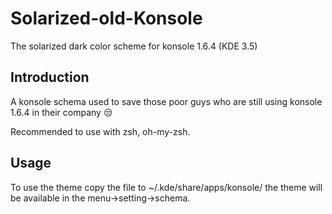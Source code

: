 # Solarized-old-Konsole
The solarized dark color scheme for konsole 1.6.4 (KDE 3.5)

## Introduction
A konsole schema used to save those poor guys who are still using konsole 1.6.4 in their company :unamused:

Recommended to use with zsh, oh-my-zsh.

## Usage
To use the theme copy the file to ~/.kde/share/apps/konsole/
the theme will be available in the menu->setting->schema.
